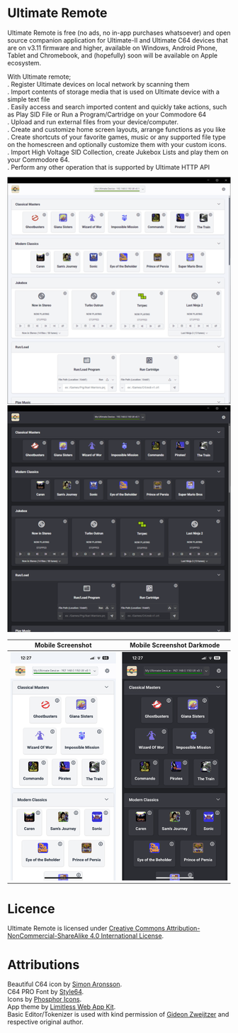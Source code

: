 # Ultimate Remote

Ultimate Remote is free (no ads, no in-app purchases whatsoever) and open source companion application for Ultimate-II and Ultimate C64 devices that are on v3.11 firmware and higher, available on Windows, Android Phone, Tablet and Chromebook, and (hopefully) soon will be available on Apple ecosystem.  

With Ultimate remote;  
. Register Ultimate devices on local network by scanning them  
. Import contents of storage media that is used on Ultimate device with a simple text file  
. Easily access and search imported content and quickly take actions, such as Play SID File or Run a Program/Cartridge on your Commodore 64  
. Upload and run external files from your device/computer.  
. Create and customize home screen layouts, arrange functions as you like  
. Create shortcuts of your favorite games, music or any supported file type on the homescreen and optionally customize them with your custom icons.  
. Import High Voltage SID Collection, create Jukebox Lists and play them on your Commodore 64.  
. Perform any other operation that is supported by Ultimate HTTP API  

![Desktop Screenshot](/docs/images/ss_01.png)  
![Desktop Screenshot Dark Mode](/docs/images/ss_04.png)  

|Mobile Screenshot                              |Mobile Screenshot Darkmode                               |
|-----------------------------------------------|---------------------------------------------------------|
|![Mobile Screenshot](/docs/images/IMG_7039.PNG)|![Mobile Screenshot Dark Mode](/docs/images/IMG_7040.PNG)|



# Licence

Ultimate Remote is licensed under [Creative Commons Attribution-NonCommercial-ShareAlike 4.0 International License](LICENSE).  

# Attributions

Beautiful C64 icon by [Simon Aronsson](https://github.com/simskij).  
C64 PRO Font by [Style64](https://style64.org/c64-truetype).  
Icons by [Phosphor Icons](https://phosphoricons.com).  
App theme by [Limitless Web App Kit](https://demo.interface.club/limitless/).  
Basic Editor/Tokenizer is used with kind permission of [Gideon Zweijtzer](https://ultimate64.com/) and respective original author.  




